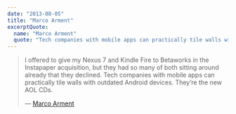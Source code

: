 ```yaml
---
date: "2013-08-05"
title: "Marco Arment"
excerptQuote:
  name: "Marco Arment"
  quote: "Tech companies with mobile apps can practically tile walls with outdated Android devices. They’re the new AOL CDs."
---
```


> I offered to give my Nexus 7 and Kindle Fire to Betaworks in the Instapaper acquisition, but they had so many of both sitting around already that they declined. Tech companies with mobile apps can practically tile walls with outdated Android devices. They’re the new AOL CDs.
>
> — [Marco Arment](http://www.marco.org/2013/07/25/nexus-72)

